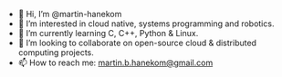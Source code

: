 - 👋 Hi, I’m @martin-hanekom
- 👀 I’m interested in cloud native, systems programming and robotics.
- 🌱 I’m currently learning C, C++, Python & Linux.
- 💞️ I’m looking to collaborate on open-source cloud & distributed computing projects.
- 📫 How to reach me: martin.b.hanekom@gmail.com
